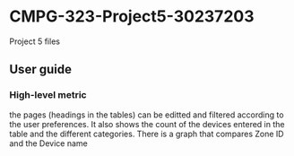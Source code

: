 # CMPG-323-Project5-30237203
Project 5 files
## User guide
### High-level metric
the pages (headings in the tables) can be editted and filtered according to the user preferences. It also shows the count of the devices entered in the table and the different categories.
There is a graph that compares Zone ID and the Device name
